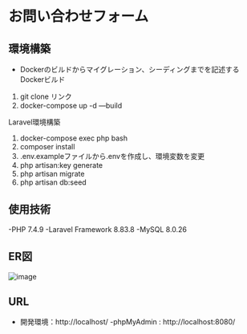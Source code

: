 # お問い合わせフォーム

## 環境構築
- Dockerのビルドからマイグレーション、シーディングまでを記述する
Dockerビルド
1. git clone リンク
2. docker-compose up -d —build

Laravel環境構築
1. docker-compose exec php bash
2. composer install
3. .env.exampleファイルから.envを作成し、環境変数を変更
4. php artisan:key generate
5. php artisan migrate
6. php artisan db:seed

## 使用技術
-PHP 7.4.9
-Laravel Framework 8.83.8
-MySQL  8.0.26

## ER図
![image](https://github.com/nan888999/checktest/assets/167194215/f4783471-6c04-40cb-9490-33fc8783bacd)

## URL
- 開発環境：http://localhost/
-phpMyAdmin : http://localhost:8080/
